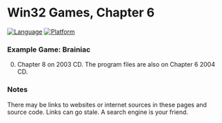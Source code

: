 # Win32 Games, Chapter 6
[![Language](https://img.shields.io/badge/Language%20-C++-blue.svg)](https://github.com/GeorgePimpleton/Win32-games/)
[![Platform](https://img.shields.io/badge/Platform%20-Win32-blue.svg)](https://github.com/GeorgePimpleton/Win32-games/)
### Example Game: Brainiac

0. Chapter 8 on 2003 CD.  The program files are also on Chapter 6 2004 CD.

### Notes
There may be links to websites or internet sources in these pages and source code. Links can go stale. A search engine is your friend.
